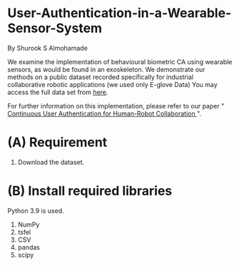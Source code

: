 # User-Authentication-in-a-Wearable-Sensor-System

By Shurook S Almohamade


We examine the implementation of behavioural biometric CA using wearable sensors, as would be found in an exoskeleton. 
We demonstrate our methods on a public dataset recorded specifically for industrial collaborative robotic applications (we used only E-glove Data)
You may access the full data set from [here](https://andydataset.loria.fr/).

For further information on this implementation, please refer to our paper " [Continuous User Authentication for Human-Robot Collaboration
](https://dl.acm.org/doi/abs/10.1145/3465481.3470025)".

# (A) Requirement
1. Download the dataset.

# (B) Install required libraries
Python 3.9 is used. 
1. NumPy
2. tsfel
3. CSV
4. pandas
5. scipy
